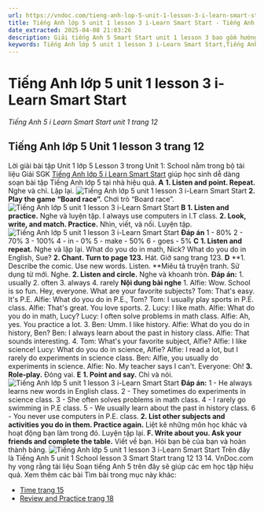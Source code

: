 ```yaml
---
url: https://vndoc.com/tieng-anh-lop-5-unit-1-lesson-3-i-learn-smart-start-321817
title: Tiếng Anh lớp 5 unit 1 lesson 3 i-Learn Smart Start - Tiếng Anh 5 i Learn Smart Start unit 1 trang 12 - VnDoc.com
date_extracted: 2025-04-08 21:03:26
description: Giải tiếng Anh 5 Smart Start unit 1 lesson 3 bao gồm hướng dẫn giải chi tiết bài tập tiếng Anh lớp 5 trang 12, 13, 14.
keywords: Tiếng Anh lớp 5 unit 1 lesson 3 i-Learn Smart Start,Tiếng Anh lớp 5 unit 1 lesson 3,tiếng anh lớp 5 i learn smart start unit 1 lesson 3,Tiếng Anh 5 i learn smart start unit 1 lesson 3,unit 1 lớp 5 smart start,tiếng anh 5 smart start unit 1 lesson 3,tiếng anh lớp 5 smart start unit 1,unit 1 lesson 3 lớp 5,unit 1 lớp 5 lesson 3,Tiếng Anh lớp 5 Unit 1 lesson 3 trang 12,tiếng anh lớp 5 unit 1 school lesson 3,tiếng anh 5 unit 1 school lesson 3
---
```


# Tiếng Anh lớp 5 unit 1 lesson 3 i-Learn Smart Start
 _Tiếng Anh 5 i Learn Smart Start unit 1 trang 12_
## Tiếng Anh lớp 5 Unit 1 lesson 3 trang 12
Lời giải bài tập Unit 1 lớp 5 Lesson 3 trong Unit 1: School nằm trong bộ tài liệu Giải SGK [Tiếng Anh lớp 5 i Learn Smart Start](<https://vndoc.com/giai-bai-tap-i-learn-smart-start5>) giúp học sinh dễ dàng soạn bài tập Tiếng Anh lớp 5 tại nhà hiệu quả.
**A**
**1\. Listen and point. Repeat.** Nghe và chỉ. Lặp lại.
![Tiếng Anh lớp 5 unit 1 lesson 3 i-Learn Smart Start](https://i.vdoc.vn/data/image/2024/06/11/tieng-anh-lop-5-unit-1-lesson-3-i-learn-smart-start-1.png)
**2\. Play the game “Board race”.** Chơi trò “Board race”.
![Tiếng Anh lớp 5 unit 1 lesson 3 i-Learn Smart Start](https://i.vdoc.vn/data/image/2024/06/11/tieng-anh-lop-5-unit-1-lesson-3-i-learn-smart-start-2.png)
**B**
**1\. Listen and practice.** Nghe và luyện tập.
I always use computers in I.T class.
**2\. Look, write, and match. Practice.** Nhìn, viết, và nối. Luyện tập.
![Tiếng Anh lớp 5 unit 1 lesson 3 i-Learn Smart Start](https://i.vdoc.vn/data/image/2024/06/11/tieng-anh-lop-5-unit-1-lesson-3-i-learn-smart-start-3.png)
**Đáp án**
1 - 80%
2 - 70%
3 - 100%
4 - in - 0%
5 - make - 50%
6 - goes - 5%
**C**
**1\. Listen and repeat.** Nghe và lặp lại.
What do you do in math, Nick?
What do you do in English, Sue?
**2\. Chant. Turn to page 123.** Hát. Giở sang trang 123.
**D**
**1\. Describe the comic. Use new words. Listen. **Miêu tả truyện tranh. Sử dụng từ mới. Nghe.
**2\. Listen and circle.** Nghe và khoanh tròn.
**Đáp án:**
1\. usually
2\. often
3\. always
4\. rarely
**Nội dung bài nghe**
1.
Alfie: Wow. School is so fun. Hey, everyone. What are your favorite subjects?
Tom: That's easy. It's P.E.
Alfie: What do you do in P.E., Tom?
Tom: I usually play sports in P.E. class.
Alfie: That's great. You love sports.
2.
Lucy: I like math.
Alfie: What do you do in math, Lucy?
Lucy: I often solve problems in math class.
Alfie: Ah, yes. You practice a lot.
3.
Ben: Umm. I like history.
Alfie: What do you do in history, Ben?
Ben: I always learn about the past in history class.
Alfie: That sounds interesting.
4.
Tom: What's your favorite subject, Alfie?
Alfie: I like science\!
Lucy: What do you do in science, Alfie?
Alfie: I read a lot, but I rarely do experiments in science class.
Ben: Alfie, you usually do experiments in science.
Alfie: No. My teacher says I can't.
Everyone: Oh\!
**3\. Role-play.** Đóng vai.
**E**
**1\. Point and say.** Chỉ và nói.
![Tiếng Anh lớp 5 unit 1 lesson 3 i-Learn Smart Start](https://i.vdoc.vn/data/image/2024/06/11/tieng-anh-lop-5-unit-1-lesson-3-i-learn-smart-start-4.png)
**Đáp án:**
1 - He always learns new words in English class.
2 - They sometimes do experiments in science class.
3 - She often solves problems in math class.
4 - I rarely go swimming in P.E class.
5 - We usually learn about the past in history class.
6 - You never use computers in P.E. class.
**2\. List other subjects and activities you do in them. Practice again.** Liệt kê những môn học khác và hoạt động bạn làm trong đó. Luyện tập lại.
**F. Write about you. Ask your friends and complete the table.** Viết về bạn. Hỏi bạn bè của bạn và hoàn thành bảng.
![Tiếng Anh lớp 5 unit 1 lesson 3 i-Learn Smart Start](https://i.vdoc.vn/data/image/2024/06/11/tieng-anh-lop-5-unit-1-lesson-3-i-learn-smart-start-5.png)
Trên đây là Tiếng Anh 5 unit 1 School lesson 3 Smart Start trang 12 13 14. VnDoc.com hy vọng rằng tài liệu Soạn tiếng Anh 5 trên đây sẽ giúp các em học tập hiệu quả.
Xem thêm các bài Tìm bài trong mục này khác:
  * [Time trang 15](</tieng-anh-lop-5-unit-1-time-i-learn-smart-start-321820>)
  * [Review and Practice trang 18](</tieng-anh-lop-5-unit-1-review-and-practice-i-learn-smart-start-321828>)

